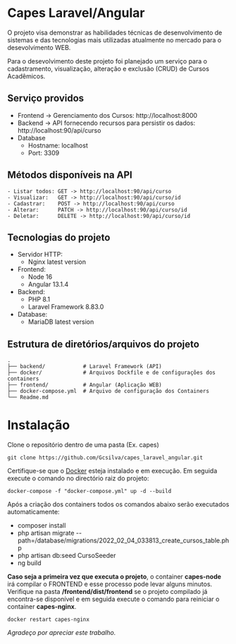 # Capes Laravel/Angular

O projeto visa demonstrar as habilidades técnicas de desenvolvimento de
sistemas e
das tecnologias mais utilizadas atualmente no mercado para o desevolvimento
WEB.

Para o desevolvimento deste projeto foi planejado um serviço para o
cadastramento, visualização, alteração e exclusão (CRUD) de Cursos Acadêmicos.
   
## Serviço providos
 
- Frontend -> Gerenciamento dos Cursos: http://localhost:8000
- Backend -> API fornecendo recursos para persistir os dados: http://localhost:90/api/curso
- Database
  - Hostname: localhost
  - Port: 3309

## Métodos disponíveis na API

    - Listar todos: GET -> http://localhost:90/api/curso
    - Visualizar:   GET -> http://localhost:90/api/curso/id
    - Cadastrar:    POST -> http://localhost:90/api/curso
    - Alterar:      PATCH -> http://localhost:90/api/curso/id
    - Deletar:      DELETE -> http://localhost:90/api/curso/id

## Tecnologias do projeto

- Servidor HTTP:
  - Nginx latest version
- Frontend:
  - Node 16
  - Angular 13.1.4
- Backend:
  - PHP 8.1
  - Laravel Framework 8.83.0
- Database:
  - MariaDB latest version

## Estrutura de diretórios/arquivos do projeto

    .
    ├── backend/            # Laravel Framework (API)
    ├── docker/             # Arquivos Dockfile e de configurações dos containers
    ├── frontend/           # Angular (Aplicação WEB)
    ├── docker-compose.yml  # Arquivo de configuração dos Containers
    └── Readme.md


# Instalação

Clone o repositório dentro de uma pasta (Ex. capes)

    git clone https://github.com/Gcsilva/capes_laravel_angular.git

Certifique-se que o [Docker](https://www.docker.com/) esteja instalado e em execução. Em seguida execute o comando no directório raiz do projeto:

    docker-compose -f "docker-compose.yml" up -d --build

Após a criação dos containers todos os comandos abaixo serão executados automaticamente:

- composer install
- php artisan migrate --path=/database/migrations/2022_02_04_033813_create_cursos_table.php
- php artisan db:seed CursoSeeder
- ng build

**Caso seja a primeira vez que executa o projeto**, o container **capes-node** irá compilar o FRONTEND e esse processo pode levar alguns minutos. Verifique na pasta **/frontend/dist/frontend** se o projeto compilado já encontra-se disponível e em seguida execute o comando para reiniciar o container **capes-nginx**.

    docker restart capes-nginx

*Agradeço por apreciar este trabalho.*